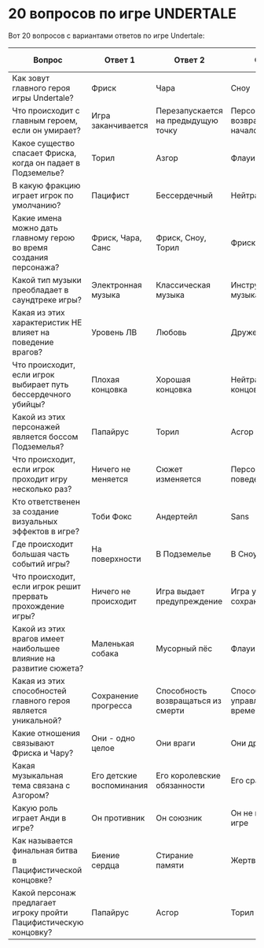 # 20 вопросов по игре UNDERTALE

Вот 20 вопросов с вариантами ответов по игре Undertale:

| Вопрос | Ответ 1 | Ответ 2 | Ответ 3 | Правильный ответ |
|--------|---------|---------|---------|------------------|
| Как зовут главного героя игры Undertale? | Фриск | Чара | Сноу | Фриск |
| Что происходит с главным героем, если он умирает? | Игра заканчивается | Перезапускается на предыдущую точку | Персонаж возвращается в начало | Перезапускается на предыдущую точку |
| Какое существо спасает Фриска, когда он падает в Подземелье? | Торил | Азгор | Флауи | Торил |
| В какую фракцию играет игрок по умолчанию? | Пацифист | Бессердечный | Нейтральный | Пацифист |
| Какие имена можно дать главному герою во время создания персонажа? | Фриск, Чара, Санс | Фриск, Сноу, Торил | Фриск, Чара, Асгор | Фриск, Чара, Фриск |
| Какой тип музыки преобладает в саундтреке игры? | Электронная музыка | Классическая музыка | Инструментальная музыка | Инструментальная музыка |
| Какая из этих характеристик НЕ влияет на поведение врагов? | Уровень ЛВ | Любовь | Дружелюбие | Дружелюбие |
| Что происходит, если игрок выбирает путь бессердечного убийцы? | Плохая концовка | Хорошая концовка | Нейтральная концовка | Плохая концовка |
| Какой из этих персонажей является боссом Подземелья? | Папайрус | Торил | Асгор | Асгор |
| Что происходит, если игрок проходит игру несколько раз? | Ничего не меняется | Сюжет изменяется | Персонажи меняют поведение | Персонажи меняют поведение |
| Кто ответственен за создание визуальных эффектов в игре? | Тоби Фокс | Андертейл | Sans | Тоби Фокс |
| Где происходит большая часть событий игры? | На поверхности | В Подземелье | В Сноудине | В Подземелье |
| Что происходит, если игрок решит прервать прохождение игры? | Ничего не происходит | Игра выдает предупреждение | Игра удаляет сохранения | Игра выдает предупреждение |
| Какой из этих врагов имеет наибольшее влияние на развитие сюжета? | Маленькая собака | Мусорный пёс | Флауи | Флауи |
| Какая из этих способностей главного героя является уникальной? | Сохранение прогресса | Способность возвращаться из смерти | Способность управлять временем | Способность возвращаться из смерти |
| Какие отношения связывают Фриска и Чару? | Они - одно целое | Они враги | Они друзья | Они - одно целое |
| Какая музыкальная тема связана с Азгором? | Его детские воспоминания | Его королевские обязанности | Его сражения | Его королевские обязанности |
| Какую роль играет Анди в игре? | Он противник | Он союзник | Он не появляется в игре | Он не появляется в игре |
| Как называется финальная битва в Пацифистической концовке? | Биение сердца | Стирание памяти | Жертвоприношение | Биение сердца |
| Какой персонаж предлагает игроку пройти Пацифистическую концовку? | Папайрус | Асгор | Торил | Торил |
